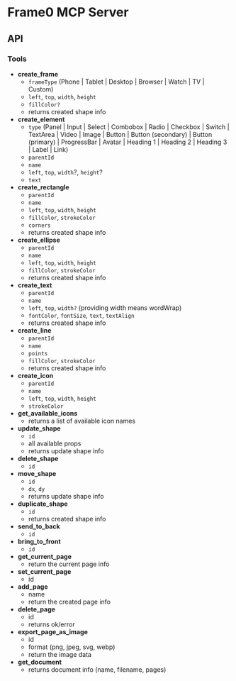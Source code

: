 # Frame0 MCP Server

## API

### Tools

- **create_frame**
  - `frameType` (Phone | Tablet | Desktop | Browser | Watch | TV | Custom)
  - `left`, `top`, `width`, `height`
  - `fillColor?`
  - returns created shape info
- **create_element**
  - `type` (Panel | Input | Select | Combobox | Radio | Checkbox | Switch | TextArea | Video | Image | Button | Button (secondary) | Button (primary) | ProgressBar | Avatar | Heading 1 | Heading 2 | Heading 3 | Label | Link)
  - `parentId`
  - `name`
  - `left`, `top`, `width`?, `height`?
  - `text`
- **create_rectangle**
  - `parentId`
  - `name`
  - `left`, `top`, `width`, `height`
  - `fillColor`, `strokeColor`
  - `corners`
  - returns created shape info
- **create_ellipse**
  - `parentId`
  - `name`
  - `left`, `top`, `width`, `height`
  - `fillColor`, `strokeColor`
  - returns created shape info
- **create_text**
  - `parentId`
  - `name`
  - `left`, `top`, `width?` (providing width means wordWrap)
  - `fontColor`, `fontSize`, `text`, `textAlign`
  - returns created shape info
- **create_line**
  - `parentId`
  - `name`
  - `points`
  - `fillColor`, `strokeColor`
  - returns created shape info
- **create_icon**
  - `parentId`
  - `name`
  - `left`, `top`, `width`, `height`
  - `strokeColor`
- **get_available_icons**
  - returns a list of available icon names
- **update_shape**
  - `id`
  - all available props
  - returns update shape info
- **delete_shape**
  - `id`
- **move_shape**
  - `id`
  - `dx`, `dy`
  - returns update shape info
- **duplicate_shape**
  - `id`
  - returns created shape info
- **send_to_back**
  - `id`
- **bring_to_front**
  - `id`
- **get_current_page**
  - return the current page info
- **set_current_page**
  - id
- **add_page**
  - name
  - return the created page info
- **delete_page**
  - id
  - returns ok/error
- **export_page_as_image**
  - id
  - format (png, jpeg, svg, webp)
  - return the image data
- **get_document**
  - returns document info (name, filename, pages)

